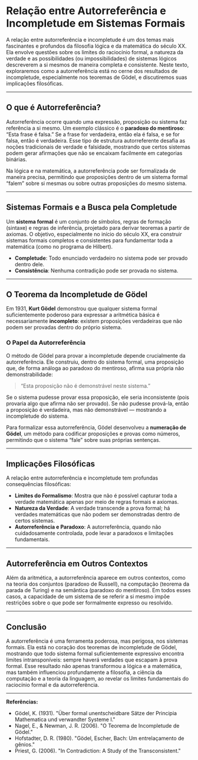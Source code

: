 # Relação entre Autorreferência e Incompletude em Sistemas Formais

A relação entre autorreferência e incompletude é um dos temas mais fascinantes e profundos da filosofia lógica e da matemática do século XX. Ela envolve questões sobre os limites do raciocínio formal, a natureza da verdade e as possibilidades (ou impossibilidades) de sistemas lógicos descreverem a si mesmos de maneira completa e consistente. Neste texto, exploraremos como a autorreferência está no cerne dos resultados de incompletude, especialmente nos teoremas de Gödel, e discutiremos suas implicações filosóficas.

---

## O que é Autorreferência?

Autorreferência ocorre quando uma expressão, proposição ou sistema faz referência a si mesmo. Um exemplo clássico é o **paradoxo do mentiroso**: “Esta frase é falsa.” Se a frase for verdadeira, então ela é falsa, e se for falsa, então é verdadeira. Esse tipo de estrutura autorreferente desafia as noções tradicionais de verdade e falsidade, mostrando que certos sistemas podem gerar afirmações que não se encaixam facilmente em categorias binárias.

Na lógica e na matemática, a autorreferência pode ser formalizada de maneira precisa, permitindo que proposições dentro de um sistema formal “falem” sobre si mesmas ou sobre outras proposições do mesmo sistema.

---

## Sistemas Formais e a Busca pela Completude

Um **sistema formal** é um conjunto de símbolos, regras de formação (sintaxe) e regras de inferência, projetado para derivar teoremas a partir de axiomas. O objetivo, especialmente no início do século XX, era construir sistemas formais completos e consistentes para fundamentar toda a matemática (como no programa de Hilbert).

- **Completude**: Todo enunciado verdadeiro no sistema pode ser provado dentro dele.
- **Consistência**: Nenhuma contradição pode ser provada no sistema.

---

## O Teorema da Incompletude de Gödel

Em 1931, **Kurt Gödel** demonstrou que qualquer sistema formal suficientemente poderoso para expressar a aritmética básica é necessariamente **incompleto**: existem proposições verdadeiras que não podem ser provadas dentro do próprio sistema.

### O Papel da Autorreferência

O método de Gödel para provar a incompletude depende crucialmente da autorreferência. Ele construiu, dentro do sistema formal, uma proposição que, de forma análoga ao paradoxo do mentiroso, afirma sua própria não demonstrabilidade:

> “Esta proposição não é demonstrável neste sistema.”

Se o sistema pudesse provar essa proposição, ele seria inconsistente (pois provaria algo que afirma não ser provado). Se não pudesse prová-la, então a proposição é verdadeira, mas não demonstrável — mostrando a incompletude do sistema.

Para formalizar essa autorreferência, Gödel desenvolveu a **numeração de Gödel**, um método para codificar proposições e provas como números, permitindo que o sistema “fale” sobre suas próprias sentenças.

---

## Implicações Filosóficas

A relação entre autorreferência e incompletude tem profundas consequências filosóficas:

- **Limites do Formalismo**: Mostra que não é possível capturar toda a verdade matemática apenas por meio de regras formais e axiomas.
- **Natureza da Verdade**: A verdade transcende a prova formal; há verdades matemáticas que não podem ser demonstradas dentro de certos sistemas.
- **Autorreferência e Paradoxo**: A autorreferência, quando não cuidadosamente controlada, pode levar a paradoxos e limitações fundamentais.

---

## Autorreferência em Outros Contextos

Além da aritmética, a autorreferência aparece em outros contextos, como na teoria dos conjuntos (paradoxo de Russell), na computação (teorema da parada de Turing) e na semântica (paradoxo do mentiroso). Em todos esses casos, a capacidade de um sistema de se referir a si mesmo impõe restrições sobre o que pode ser formalmente expresso ou resolvido.

---

## Conclusão

A autorreferência é uma ferramenta poderosa, mas perigosa, nos sistemas formais. Ela está no coração dos teoremas de incompletude de Gödel, mostrando que todo sistema formal suficientemente expressivo encontra limites intransponíveis: sempre haverá verdades que escapam à prova formal. Esse resultado não apenas transformou a lógica e a matemática, mas também influenciou profundamente a filosofia, a ciência da computação e a teoria da linguagem, ao revelar os limites fundamentais do raciocínio formal e da autorreferência.

---

**Referências:**

- Gödel, K. (1931). "Über formal unentscheidbare Sätze der Principia Mathematica und verwandter Systeme I."
- Nagel, E., & Newman, J. R. (2006). "O Teorema de Incompletude de Gödel."
- Hofstadter, D. R. (1980). "Gödel, Escher, Bach: Um entrelaçamento de gênios."
- Priest, G. (2006). "In Contradiction: A Study of the Transconsistent."